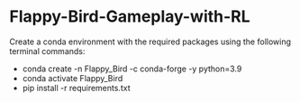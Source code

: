 # Flappy-Bird-Gameplay-with-RL
Create a conda environment with the required packages using the following terminal commands:
- conda create -n Flappy_Bird -c conda-forge -y python=3.9
- conda activate Flappy_Bird
- pip install -r requirements.txt
